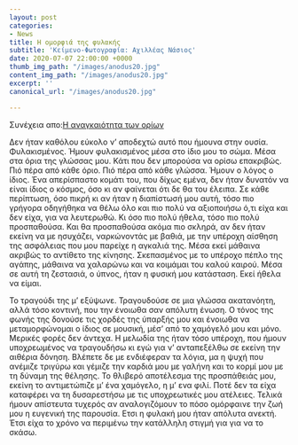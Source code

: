 ```yaml
---
layout: post
categories:
- News
title: Η ομορφιά της φυλακής
subtitle: 'Κείμενο-Φωτογραφία: Αχιλλέας Νάσιος'
date: 2020-07-07 22:00:00 +0000
thumb_img_path: "/images/anodus20.jpg"
content_img_path: "/images/anodus20.jpg"
excerpt: ''
canonical_url: "/images/anodus20.jpg"

---
```

Συνέχεια απο:<a href="https://hocusphotus.com/posts/anodus-18/" target="blank">Η αναγκαιότητα των ορίων</a>


Δεν ήταν καθόλου εύκολο ν’ αποδεχτώ αυτό που ήμουνα στην ουσία. Φυλακισμένος. Ήμουν φυλακισμένος μέσα στο ίδιο μου το σώμα. Μέσα στα όρια της γλώσσας μου. Κάτι που δεν μπορούσα να ορίσω επακριβώς. Πιό πέρα από κάθε όριο. Πιό πέρα από κάθε γλώσσα. Ήμουν ο λόγος ο ίδιος. Ένα απερίσπαστο κομάτι του, που δίχως εμένα, δεν ήταν δυνατόν να είναι ίδιος ο κόσμος, όσο κι αν φαίνεται ότι δε θα του έλειπα. Σε κάθε περίπτωση, όσο πικρή κι αν ήταν η διαπίστωσή μου αυτή, τόσο πιο γρήγορα οδηγήθηκα να θέλω όλο και πιο πολύ να αξιοποιήσω ό,τι είχα και δεν είχα, για να λευτερωθώ. Κι όσο πιο πολύ ήθελα, τόσο πιο πολύ προσπαθούσα. Και θα προσπαθούσα ακόμα πιο σκληρά, αν δεν ήταν εκείνη να με ησυχάζει, ναρκώνοντάς με βαθιά, με την υπέροχη αίσθηση της ασφάλειας που μου παρείχε η αγκαλιά της. Μέσα εκεί μάθαινα ακριβώς το αντίθετο της κίνησης. Σκεπασμένος με το υπέροχο πέπλο της αγάπης, μάθαινα να χαλαρώνω και να κοιμάμαι του καλού καιρού. Μέσα σε αυτή τη ζεστασιά, ο ύπνος, ήταν η φυσική μου κατάσταση. Εκεί ήθελα να είμαι.

Το τραγούδι της μ’ εξύψωνε. Τραγουδούσε σε μια γλώσσα ακατανόητη, αλλά τόσο κοντινή, που την ένοιωθα σαν απόλυτη ένωση. Ο τόνος της φωνής της δονούσε τις χορδές της ύπαρξής μου και ένοιωθα να μεταμορφώνομαι ο ίδιος σε μουσική, μέσ’ από το χαμόγελό μου και μόνο. Μερικές φορές δεν άντεχα. Η μελωδία της ήταν τόσο υπέροχη, που ήμουν υποχρεωμένος να τραγουδήσω κι εγώ για ν’ ανταπεξέλθω σε εκείνη την αιθέρια δόνηση. Βλέπετε δε με ενδιέφεραν τα λόγια, μα η ψυχή που ανέμιζε τριγύρω και γέμιζε την καρδιά μου με γαλήνη και το κορμί μου με τη δύναμη της θέλησης. Το θλιβερό αποτέλεσμα της προσπάθειάς μου, εκείνη το αντιμετώπιζε μ’ ένα χαμόγελο, η μ’ ενα φιλί. Ποτέ δεν τα είχα καταφέρει να τη δυσαρεστήσω με τις υποχρεωτικές μου ατέλειες. Τελικά ήμουν απίστευτα τυχερός αν αναλογιζόμουν το πόσο ομόρφαινε την ζωή μου η ευγενική της παρουσία. Ετσι η φυλακή μου ήταν απόλυτα ανεκτή. Έτσι είχα το χρόνο να περιμένω την κατάλληλη στιγμή για για να το σκάσω.